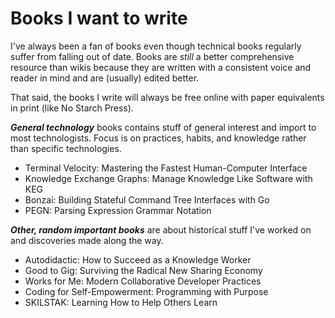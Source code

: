 # Books I want to write

I've always been a fan of books even though technical books regularly suffer from falling out of date. Books are *still* a better comprehensive resource than wikis because they are written with a consistent voice and reader in mind and are (usually) edited better.

That said, the books I write will always be free online with paper equivalents in print (like No Starch Press).

***General technology*** books contains stuff of general interest and import to most technologists. Focus is on practices, habits, and knowledge rather than specific technologies.

* Terminal Velocity: Mastering the Fastest Human-Computer Interface
* Knowledge Exchange Graphs: Manage Knowledge Like Software with KEG
* Bonzai: Building Stateful Command Tree Interfaces with Go
* PEGN: Parsing Expression Grammar Notation

***Other, random important books*** are about historical stuff I've worked on and discoveries made along the way.

* Autodidactic: How to Succeed as a Knowledge Worker
* Good to Gig: Surviving the Radical New Sharing Economy
* Works for Me: Modern Collaborative Developer Practices
* Coding for Self-Empowerment: Programming with Purpose
* SKILSTAK: Learning How to Help Others Learn
